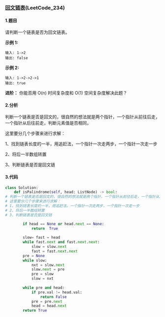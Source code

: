 ### [回文链表](https://leetcode-cn.com/problems/palindrome-linked-list/)(LeetCode_234)

#### 1.题目

请判断一个链表是否为回文链表。

**示例 1:**

```
输入: 1->2
输出: false
```

**示例 2:**

```
输入: 1->2->2->1
输出: true
```

**进阶：**
你能否用 O(n) 时间复杂度和 O(1) 空间复杂度解决此题？

#### 2.分析

 判断一个链表是否是回文的，很自然的想法就是两个指针，一个指针从前往后走，一个指针从后往前走，判断元素值是否相同，

 这里要分几个步骤来进行求解：

1、找到链表长度的一半，用追赶法，一个指针一次走两步，一个指针一次走一步

2、将后一半数组转置

3、判断链表是否是回文链

#### 3.代码

```python
class Solution:
    def isPalindrome(self, head: ListNode) -> bool:
# 判断一个链表是否是回文的，很自然的想法就是两个指针，一个指针从前往后走，一个指针从后往前走，判断元素值是否相同，
# 这里要分几个步骤来进行求解：
# 1、找到链表长度的一半，用追赶法，一个指针一次走两步，一个指针一次走一步
# 2、将后一半数组转置
# 3、判断链表是否是回文链

        if head == None or head.next == None:
            return  True
        
        slow= fast = head
        while fast.next and fast.next.next:
            slow = slow.next
            fast = fast.next.next
        pre = None
        while slow:
            nxt = slow.next
            slow.next = pre
            pre = slow
            slow = nxt
        
        while pre and head:
            if pre.val != head.val:
                return False
            pre = pre.next
            head = head.next
        return True
```

